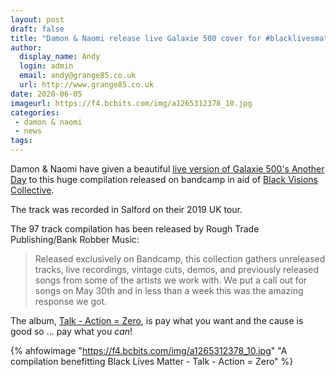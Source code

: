 ```yaml
---
layout: post
draft: false
title: "Damon & Naomi release live Galaxie 500 cover for #blacklivesmatter compilation"
author: 
  display_name: Andy
  login: admin
  email: andy@grange85.co.uk
  url: http://www.grange85.co.uk
date: 2020-06-05
imageurl: https://f4.bcbits.com/img/a1265312378_10.jpg
categories:
 - damon & naomi
 - news
tags:
---
```

Damon & Naomi have given a beautiful [live version of Galaxie 500's Another Day](https://roughtradepublishing.bandcamp.com/track/damon-and-naomi-another-day-galaxie-500-cover) to this huge compilation released on bandcamp in aid of [Black Visions Collective](https://www.blackvisionsmn.org/).

The track was recorded in Salford on their 2019 UK tour.

The 97 track compilation has been released by Rough Trade Publishing/Bank Robber Music:

> Released exclusively on Bandcamp, this collection gathers unreleased tracks, live recordings, vintage cuts, demos, and previously released songs from some of the artists we work with. We put a call out for songs on May 30th and in less than a week this was the amazing response we got.

The album, [Talk - Action = Zero](https://roughtradepublishing.bandcamp.com/album/talk-action-zero-a-compilation-benefitting-black-lives-matter), is pay what you want and the cause is good so ... pay what you *can*!

{% ahfowimage "https://f4.bcbits.com/img/a1265312378_10.jpg" "A compilation benefitting Black Lives Matter - Talk - Action = Zero" %}
